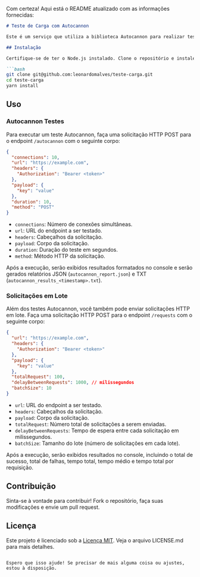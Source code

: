 Com certeza! Aqui está o README atualizado com as informações fornecidas:

```markdown
# Teste de Carga com Autocannon

Este é um serviço que utiliza a biblioteca Autocannon para realizar testes de carga em uma API especificada. Ele executa testes, gera relatórios JSON e TXT, e exibe resultados formatados no console.

## Instalação

Certifique-se de ter o Node.js instalado. Clone o repositório e instale as dependências:

```bash
git clone git@github.com:leonardomalves/teste-carga.git
cd teste-carga
yarn install
```

## Uso

### Autocannon Testes

Para executar um teste Autocannon, faça uma solicitação HTTP POST para o endpoint `/autocannon` com o seguinte corpo:

```json
{
  "connections": 10,
  "url": "https://example.com",
  "headers": {
    "Authorization": "Bearer <token>"
  },
  "payload": {
    "key": "value"
  },
  "duration": 10,
  "method": "POST"
}
```

- `connections`: Número de conexões simultâneas.
- `url`: URL do endpoint a ser testado.
- `headers`: Cabeçalhos da solicitação.
- `payload`: Corpo da solicitação.
- `duration`: Duração do teste em segundos.
- `method`: Método HTTP da solicitação.

Após a execução, serão exibidos resultados formatados no console e serão gerados relatórios JSON (`autocannon_report.json`) e TXT (`autocannon_results_<timestamp>.txt`).

### Solicitações em Lote

Além dos testes Autocannon, você também pode enviar solicitações HTTP em lote. Faça uma solicitação HTTP POST para o endpoint `/requests` com o seguinte corpo:

```json
{
  "url": "https://example.com",
  "headers": {
    "Authorization": "Bearer <token>"
  },
  "payload": {
    "key": "value"
  },
  "totalRequest": 100,
  "delayBetweenRequests": 1000, // milissegundos
  "batchSize": 10
}
```

- `url`: URL do endpoint a ser testado.
- `headers`: Cabeçalhos da solicitação.
- `payload`: Corpo da solicitação.
- `totalRequest`: Número total de solicitações a serem enviadas.
- `delayBetweenRequests`: Tempo de espera entre cada solicitação em milissegundos.
- `batchSize`: Tamanho do lote (número de solicitações em cada lote).

Após a execução, serão exibidos resultados no console, incluindo o total de sucesso, total de falhas, tempo total, tempo médio e tempo total por requisição.

## Contribuição

Sinta-se à vontade para contribuir! Fork o repositório, faça suas modificações e envie um pull request.

## Licença

Este projeto é licenciado sob a [Licença MIT](LICENSE). Veja o arquivo LICENSE.md para mais detalhes.
```

Espero que isso ajude! Se precisar de mais alguma coisa ou ajustes, estou à disposição.
